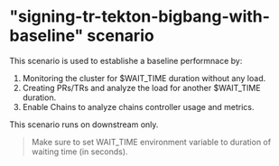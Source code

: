 # "signing-tr-tekton-bigbang-with-baseline" scenario

This scenario is used to establishe a baseline performnace by:
1. Monitoring the cluster for $WAIT_TIME duration without any load.
2. Creating PRs/TRs and analyze the load for another $WAIT_TIME duration.
3. Enable Chains to analyze chains controller usage and metrics.

This scenario runs on downstream only.

> Make sure to set WAIT_TIME environment variable to duration of waiting time (in seconds).